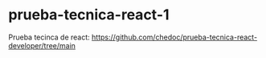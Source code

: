 # prueba-tecnica-react-1
Prueba tecinca de react: https://github.com/chedoc/prueba-tecnica-react-developer/tree/main
